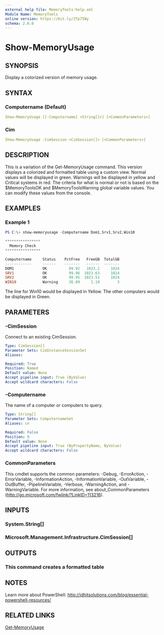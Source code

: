 ```yaml
---
external help file: MemoryTools-help.xml
Module Name: MemoryTools
online version: https://bit.ly/2Tp7IWy
schema: 2.0.0
---
```


# Show-MemoryUsage

## SYNOPSIS

Display a colorized version of memory usage.

## SYNTAX

### Computername (Default)

```yaml
Show-MemoryUsage [[-Computername] <String[]>] [<CommonParameters>]
```

### Cim

```yaml
Show-MemoryUsage -CimSession <CimSession[]> [<CommonParameters>]
```

## DESCRIPTION

This is a variation of the Get-MemoryUsage command. This version displays a colorized and formatted table using a custom view. Normal values will be displayed in green. Warnings will be displayed in yellow and Critical systems in red. The criteria for what is normal or not is based on the $MemoryToolsOK and $MemoryToolsWarning global variable values. You can modify these values from the console.

## EXAMPLES

### Example 1

```powershell
PS C:\> show-memoryusage -Computername Dom1,Srv1,Srv2,Win10

****************
  Memory Check
****************

Computername     Status    PctFree   FreeGB  TotalGB
------------     ------    -------   ------  -------
DOM1             OK          99.92   1023.2     1024
SRV1             OK          99.96  1023.63     1024
SRV2             OK          99.95  1023.51     1024
WIN10            Warning     36.89     1.19        3
```

The line for Win10 would be displayed in Yellow. The other computers would be displayed in Green.

## PARAMETERS

### -CimSession

Connect to an existing CimSession.

```yaml
Type: CimSession[]
Parameter Sets: CimInstanceSessionSet
Aliases:

Required: True
Position: Named
Default value: None
Accept pipeline input: True (ByValue)
Accept wildcard characters: False
```

### -Computername

The name of a computer or computers to query.

```yaml
Type: String[]
Parameter Sets: ComputernameSet
Aliases: cn

Required: False
Position: 0
Default value: None
Accept pipeline input: True (ByPropertyName, ByValue)
Accept wildcard characters: False
```

### CommonParameters

This cmdlet supports the common parameters: -Debug, -ErrorAction, -ErrorVariable, -InformationAction, -InformationVariable, -OutVariable, -OutBuffer, -PipelineVariable, -Verbose, -WarningAction, and -WarningVariable.
For more information, see about_CommonParameters (http://go.microsoft.com/fwlink/?LinkID=113216).

## INPUTS

### System.String[]

### Microsoft.Management.Infrastructure.CimSession[]

## OUTPUTS

### This command creates a formatted table

## NOTES

Learn more about PowerShell: http://jdhitsolutions.com/blog/essential-powershell-resources/

## RELATED LINKS

[Get-MemoryUsage](Get-MemoryUsage.md)
